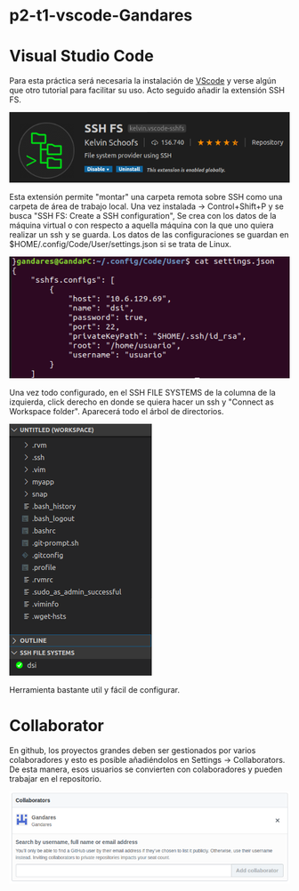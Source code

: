 # p2-t1-vscode-Gandares

# Visual Studio Code

Para esta práctica será necesaria la instalación de [VScode](https://code.visualstudio.com/download) y verse algún que otro tutorial para facilitar su uso. Acto seguido añadir la extensión SSH FS.

![Html](Capturas/sshfs.png)

Esta extensión permite "montar" una carpeta remota sobre SSH como una carpeta de área de trabajo local. 
Una vez instalada -> Control+Shift+P y se busca "SSH FS: Create a SSH configuration", Se crea con los datos de la máquina virtual o con respecto a aquella máquina con la que uno quiera realizar un ssh y se guarda. Los datos de las configuraciones se guardan en $HOME/.config/Code/User/settings.json si se trata de Linux.

![Html](Capturas/settingfile.png)

Una vez todo configurado, en el SSH FILE SYSTEMS de la columna de la izquierda, click derecho en donde se quiera hacer un ssh y "Connect as Workspace folder". Aparecerá todo el árbol de directorios.

![Html](Capturas/conectadodsi.png)

Herramienta bastante util y fácil de configurar.

# Collaborator

En github, los proyectos grandes deben ser gestionados por varios colaboradores y esto es posible añadiéndolos en Settings -> Collaborators. De esta manera, esos usuarios se convierten con colaboradores y pueden trabajar en el repositorio.

![Html](Capturas/collaborators.png)

